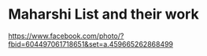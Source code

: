 # Maharshi List and their work


https://www.facebook.com/photo/?fbid=604497061718651&set=a.459665262868499

